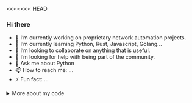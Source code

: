 <<<<<<< HEAD
### Hi there

- 🔭 I’m currently working on proprietary network automation projects.
- 🌱 I’m currently learning Python, Rust, Javascript, Golang...
- 👯 I’m looking to collaborate on anything that is useful.
- 🤔 I’m looking for help with being part of the community.
- 💬 Ask me about Python
- 📫 How to reach me: ...
- ⚡ Fun fact: ...

<details>
	<summary> More about my code</summary>
![Top Langs](https://github-readme-stats.vercel.app/api/top-langs/?username=thirteenpylons&layout=compact&hide=css,html)
</details>